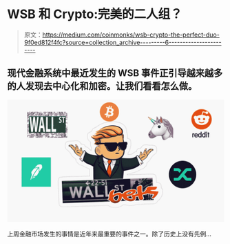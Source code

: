 # WSB 和 Crypto:完美的二人组？

> 原文：<https://medium.com/coinmonks/wsb-crypto-the-perfect-duo-9f0ed812f4fc?source=collection_archive---------6----------------------->

## 现代金融系统中最近发生的 WSB 事件正引导越来越多的人发现去中心化和加密。让我们看看怎么做。

![](img/8368050ef1d1d3115d1828795e1c80d0.png)

上周金融市场发生的事情是近年来最重要的事件之一。除了历史上没有先例…
